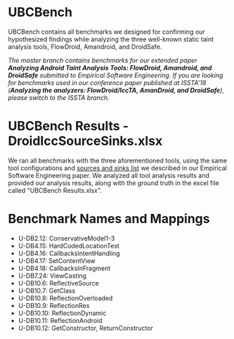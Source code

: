 # UBCBench
UBCBench contains all benchmarks we designed for confirming our hypothesized findings while analyzing the three well-known static taint analysis tools, FlowDroid, Amandroid, and DroidSafe. 

*The master branch contains benchmarks for our extended paper **Analyzing Android Taint Analysis Tools: FlowDroid, Amandroid, and DroidSafe** submitted to Empirical Software Engineering.*
*If you are looking for benchmarks used in our conference paper published at ISSTA'18 (**Analyzing the analyzers: FlowDroid/IccTA, AmanDroid, and DroidSafe**), please switch to the ISSTA branch.*

# UBCBench Results - DroidIccSourceSinks.xlsx
We ran all benchmarks with the three aforementioned tools, using the same tool configurations and [sources and sinks list](https://resess.github.io/PaperAppendices/StaticTaint/benchmark/#sources-and-sinks) we described in our Empirical Software Engineering paper. We analyzed all tool analysis results and provided our analysis results, along with the ground truth in the excel file called "UBCBench Results.xlsx".

# Benchmark Names and Mappings
- U-DB2.12: ConservativeModel1-3
- U-DB4.15: HardCodedLocationTest
- U-DB4.16: CallbacksIntentHandling
- U-DB4.17: SetContentView
- U-DB4.18: CallbacksInFragment
- U-DB7.24: ViewCasting
- U-DB10.6: ReflectiveSource
- U-DB10.7: GetClass
- U-DB10.8: ReflectionOverloaded
- U-DB10.9: ReflectionRes
- U-DB10.10: ReflectionDynamic
- U-DB10.11: ReflectionAndroid
- U-DB10.12: GetConstructor, ReturnConstructor